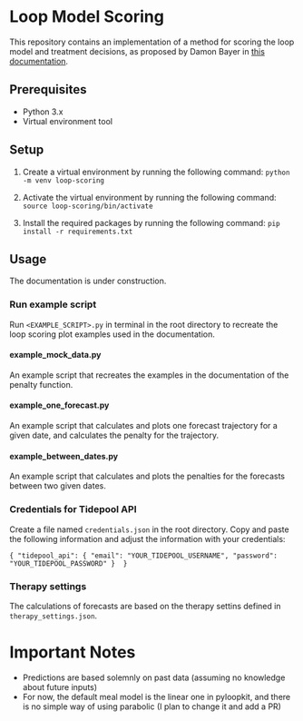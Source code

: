 # Loop Model Scoring
This repository contains an implementation of a method for scoring the loop model and treatment decisions, as proposed by Damon Bayer in [this documentation](https://docs.google.com/document/d/14AJ9u2oGJiiJU1cWVDf_rC_WdJc0oOj1uIkXutOovQU/edit#).


## Prerequisites

- Python 3.x
- Virtual environment tool


## Setup

1. Create a virtual environment by running the following command:
`python -m venv loop-scoring`

2. Activate the virtual environment by running the following command:
`source loop-scoring/bin/activate`

3. Install the required packages by running the following command:
`pip install -r requirements.txt`


## Usage

The documentation is under construction.

### Run example script
Run `<EXAMPLE_SCRIPT>.py` in terminal in the root directory to recreate the loop scoring plot examples used in the documentation.

#### example_mock_data.py
An example script that recreates the examples in the documentation of the penalty function.

#### example_one_forecast.py
An example script that calculates and plots one forecast trajectory for a given date, and calculates the penalty for the trajectory.

#### example_between_dates.py
An example script that calculates and plots the penalties for the forecasts between two given dates.


### Credentials for Tidepool API

Create a file named `credentials.json` in the root directory. Copy and paste the following information and adjust the information with your credentials:

`{
	"tidepool_api": {
		"email": "YOUR_TIDEPOOL_USERNAME",
		"password": "YOUR_TIDEPOOL_PASSWORD"
	} 
}`

### Therapy settings

The calculations of forecasts are based on the therapy settins defined in `therapy_settings.json`.


# Important Notes
- Predictions are based solemnly on past data (assuming no knowledge about future inputs)
- For now, the default meal model is the linear one in pyloopkit, and there is no simple way of using parabolic (I plan to change it and add a PR)


